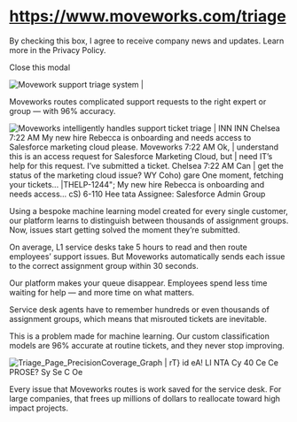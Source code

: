 # https://www.moveworks.com/triage

By checking this box, I agree to receive company news and updates. Learn more in the Privacy Policy.







  Close this modal
  


![Movework support triage system | ](https://www.moveworks.com/hs-fs/hubfs/img/site/backgrounds/triage.jpg)

Moveworks routes complicated support requests to the right expert or group — with 96% accuracy.

![Moveworks intelligently handles support ticket triage | INN INN Chelsea 7:22 AM My new hire Rebecca is onboarding and needs access to Salesforce marketing cloud please. Moveworks 7:22 AM Ok, | understand this is an access request for Salesforce Marketing Cloud, but | need IT’s help for this request. I’ve submitted a ticket. Chelsea 7:22 AM Can | get the status of the marketing cloud issue? WY Coho) gare One moment, fetching your tickets... |THELP-1244"; My new hire Rebecca is onboarding and needs access... cS) 6-110 Hee tata Assignee: Salesforce Admin Group](https://www.moveworks.com/hs-fs/hubfs/Triage-ticket.png)

Using a bespoke machine learning model created for every single customer, our platform learns to distinguish between thousands of assignment groups. Now, issues start getting solved the moment they’re submitted.

On average, L1 service desks take 5 hours to read and then route employees’ support issues. But Moveworks automatically sends each issue to the correct assignment group within 30 seconds.

Our platform makes your queue disappear. Employees spend less time waiting for help — and more time on what matters.

Service desk agents have to remember hundreds or even thousands of assignment groups, which means that misrouted tickets are inevitable.

This is a problem made for machine learning. Our custom classification models are 96% accurate at routine tickets, and they never stop improving.

![Triage_Page_PrecisionCoverage_Graph | rT} id eA! LI NTA Cy 40 Ce Ce PROSE? Sy Se C Oe](https://www.moveworks.com/hs-fs/hubfs/Triage_Page_PrecisionCoverage_Graph.jpg)

Every issue that Moveworks routes is work saved for the service desk. For large companies, that frees up millions of dollars to reallocate toward high impact projects.

